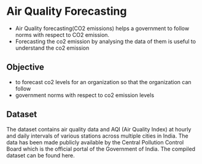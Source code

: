 # Air Quality Forecasting
* Air Quality forecasting(CO2 emissions) helps a government to follow norms with respect to CO2 emission.
* Forecasting the co2 emission by analysing the data of them is useful to understand the co2 emission
## Objective
* to forecast co2 levels for an organization so that the organization can follow
* government norms with respect to co2 emission levels
## Dataset
The dataset contains air quality data and AQI (Air Quality Index) at hourly and daily intervals of various stations across multiple cities in India. The data has been made publicly available by the Central Pollution Control Board which is the official portal of the Government of India. The compiled dataset can be found here.
